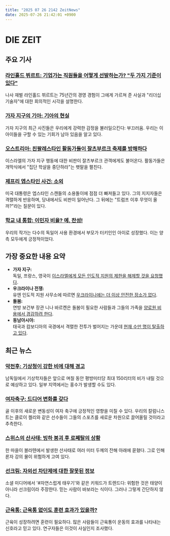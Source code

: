 ```yaml
---
title: "2025 07 26 2142 ZeitNews"
date: 2025-07-26 21:42:01 +0900
---
```


# DIE ZEIT
## 주요 기사
### [라인홀드 뷔르트: 기업가는 직원들을 어떻게 선발하는가? "두 가지 기준이 있다"](https://www.zeit.de/2025/31/reinhold-wuerth-schrauben-fuehrungskraft-personal-bewerbung)  
  나사 재벌 라인홀드 뷔르트는 75년간의 경영 경험이 그에게 가르쳐 준 사실과 "리더십 기술자"에 대한 회의적인 시각을 설명한다.  
### [가자 지구의 기아: 기아의 현실](https://www.zeit.de/kultur/2025-07/hungersnot-gaza-bilder-kinder-berichterstattung-israel)  
  가자 지구의 최근 사진들은 우리에게 강력한 감정을 불러일으킨다: 부끄러움. 우리는 이 아이들을 구할 수 있는 기회가 남아 있음을 알고 있다.  
### [오스트리아: 친팔레스타인 활동가들이 잘츠부르크 축제를 방해하다](https://www.zeit.de/kultur/2025-07/oesterreich-salzburger-festspiele-eroeffnung-gaza-protest)  
  이스라엘의 가자 지구 행동에 대한 비판이 잘츠부르크 관객에게도 불어온다. 활동가들은 개막식에서 "집단 학살을 중단하라"는 팻말을 펼친다.  
### [제프리 엡스타인 사건: 소외](https://www.zeit.de/politik/ausland/2025-07/fall-jeffrey-epstein-donald-trump-republikaner)  
  미국 대통령은 엡스타인 스캔들의 소용돌이에 점점 더 빠져들고 있다. 그의 지지자들은 격렬하게 반응하며, 당내에서도 비판이 일어난다. 그 뒤에는 "트럼프 이후 무엇이 올까?"라는 질문이 있다.  
### [학교 내 통합: 이민자 비율? 예, 찬성!](https://www.zeit.de/kultur/2025-07/integration-schule-migrationsquote-bildung-karin-prien)  
  우리의 작가는 다수의 독일어 사용 환경에서 부모가 터키인인 아이로 성장했다. 이는 양측 모두에게 긍정적이었다.

## 가장 중요한 내용 요약
- **가자 지구:**  
  독일, 프랑스, 영국이 [이스라엘에게 모든 인도적 지원의 제한을 해제할 것을 요청했다](https://www.zeit.de/politik/ausland/2025-07/frankreich-grossbritannien-deutschland-aufforderung-israel-gaza-hilfslieferungen).  
- **우크라이나 전쟁:**  
  유엔 인도적 지원 사무소에 따르면 [우크라이나에는 더 이상 안전한 장소가 없다](https://www.zeit.de/politik/ausland/ukraine-krieg-news-liveblog).  
- **돌봄:**  
  연방 보건부 장관 니나 바르켄은 돌봄이 필요한 사람들과 그들의 가족을 [양로원 비용에서 경감하려 한다](https://www.zeit.de/gesundheit/2025-07/bundesgesundheitsministerin-nina-warken-kosten-heimpflege).  
- **동남아시아:**  
  태국과 캄보디아의 국경에서 격렬한 전투가 벌어지는 가운데 [현재 수만 명이 탈출하고 있다](https://www.zeit.de/gesellschaft/zeitgeschehen/2025-07/kambodscha-thailand-flucht-grenze-konflikt).  

## 최근 뉴스
### [악천후: 기상청이 강한 비에 대해 경고](https://www.zeit.de/wissen/2025-07/unwetter-starkregen-warnung-wetterdienst)  
  남독일에서 기상학자들은 앞으로 며칠 동안 평방미터당 최대 150리터의 비가 내릴 것으로 예상하고 있다. 일부 지역에서는 홍수가 발생할 수도 있다.  
### [여자축구: 드디어 변화를 갖다](https://www.zeit.de/sport/2025-07/chloe-kelly-jubel-frauenfussball-exzentrik-gruenflaeche)  
  골 이후의 새로운 변동성이 여자 축구에 긍정적인 영향을 미칠 수 있다. 우리의 칼럼니스트는 클로이 켈리와 같은 선수들이 그들의 스포츠를 새로운 차원으로 끌어올릴 것이라고 추측한다.  
### [스위스의 산사태: 빙하 붕괴 후 로쩨탈의 상황](https://www.zeit.de/video/2025-05/gletscherabbruch-schweiz-blatten-video)  
  한 마을이 블라텐에서 발생한 산사태로 여러 미터 두께의 잔해 아래에 묻혔다. 그로 인해 론자 강의 물이 위험하게 고여 있다.  
### [선크림: 자외선 차단제에 대한 잘못된 정보](https://www.zeit.de/2025/31/sonnencreme-desinformation-soziale-medien-uv-strahlung)  
  소셜 미디어에서 '#자연스럽게 태우기'와 같은 키워드가 트렌드다: 위험한 것은 태양이 아니라 선크림이라 주장한다. 믿는 사람이 바보라는 식이다. 그러나 그렇게 간단하지 않다.  
### [근육통: 근육통 없이도 훈련 효과가 있을까?](https://www.zeit.de/2025/31/muskelkater-training-sport-kraft-forschung)  
  근육이 성장하려면 훈련이 필요하다. 많은 사람들이 근육통이 운동의 효과를 나타내는 신호라고 믿고 있다. 연구자들은 이것이 사실인지 조사했다.